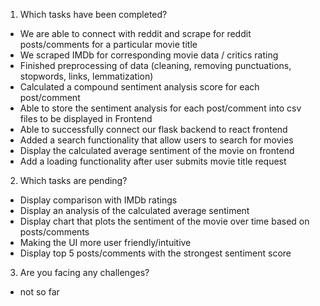 1) Which tasks have been completed?
- We are able to connect with reddit and scrape for reddit posts/comments for a particular movie title
- We scraped IMDb for corresponding movie data / critics rating
- Finished preprocessing of data (cleaning, removing punctuations, stopwords, links, lemmatization)
- Calculated a compound sentiment analysis score for each post/comment
- Able to store the sentiment analysis for each post/comment into csv files to be displayed in Frontend
- Able to successfully connect our flask backend to react frontend
- Added a search functionality that allow users to search for movies 
- Display the calculated average sentiment of the movie on frontend
- Add a loading functionality after user submits movie title request

2) Which tasks are pending? 
- Display comparison with IMDb ratings
- Display an analysis of the calculated average sentiment
- Display chart that plots the sentiment of the movie over time based on posts/comments
- Making the UI more user friendly/intuitive
- Display top 5 posts/comments with the strongest sentiment score

3) Are you facing any challenges? 
- not so far
